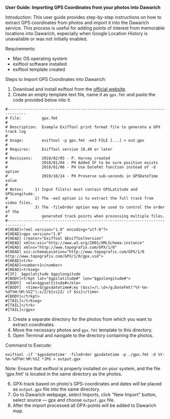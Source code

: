 **User Guide: Importing GPS Coordinates from your photos into Dawarich**

Introduction:
This user guide provides step-by-step instructions on how to extract GPS coordinates from photos and import it into the Dawarich service.
This process is useful for adding points of interest from memorable locations into Dawarich, especially when Google Location History is unavailable or was not initially enabled.

Requirements:
- Mac OS operating system
- exiftool software installed
- exiftool template created

Steps to Import GPS Coordinates into Dawarich:

1. Download and install exiftool from the [official website](https://exiftool.org/).
2. Create an empty template text file, name it as `gpx.fmt` and paste the code provided below into it.
```
#------------------------------------------------------------------------------
# File:         gpx.fmt
#
# Description:  Example ExifTool print format file to generate a GPX track log
#
# Usage:        exiftool -p gpx.fmt -ee3 FILE [...] > out.gpx
#
# Requires:     ExifTool version 10.49 or later
#
# Revisions:    2010/02/05 - P. Harvey created
#               2018/01/04 - PH Added IF to be sure position exists
#               2018/01/06 - PH Use DateFmt function instead of -d option
#               2019/10/24 - PH Preserve sub-seconds in GPSDateTime value
#
# Notes:     1) Input file(s) must contain GPSLatitude and GPSLongitude.
#            2) The -ee3 option is to extract the full track from video files.
#            3) The -fileOrder option may be used to control the order of the
#               generated track points when processing multiple files.
#------------------------------------------------------------------------------
#[HEAD]<?xml version="1.0" encoding="utf-8"?>
#[HEAD]<gpx version="1.0"
#[HEAD] creator="ExifTool $ExifToolVersion"
#[HEAD] xmlns:xsi="http://www.w3.org/2001/XMLSchema-instance"
#[HEAD] xmlns="http://www.topografix.com/GPX/1/0"
#[HEAD] xsi:schemaLocation="http://www.topografix.com/GPX/1/0 http://www.topografix.com/GPX/1/0/gpx.xsd">
#[HEAD]<trk>
#[HEAD]<number>1</number>
#[HEAD]<trkseg>
#[IF]  $gpslatitude $gpslongitude
#[BODY]<trkpt lat="$gpslatitude#" lon="$gpslongitude#">
#[BODY]  <ele>$gpsaltitude#</ele>
#[BODY]  <time>${gpsdatetime#;my ($ss)=/\.\d+/g;DateFmt("%Y-%m-%dT%H:%M:%SZ");s/Z/${ss}Z/ if $ss}</time>
#[BODY]</trkpt>
#[TAIL]</trkseg>
#[TAIL]</trk>
#[TAIL]</gpx>
```
3. Create a separate directory for the photos from which you want to extract coordinates.
4. Move the necessary photos and `gpx.fmt` template to this directory.
5. Open Terminal and navigate to the directory containing the photos.

Command to Execute:
```
exiftool -if '$gpsdatetime' -fileOrder gpsdatetime -p ./gpx.fmt -d %Y-%m-%dT%H:%M:%SZ *JPG > output.gpx
```

Note: Ensure that exiftool is properly installed on your system, and the file 'gpx.fmt' is located in the same directory as the photos.

6. GPX-track based on photo's GPS-coordinates and dates will be placed as `output.gpx` file into the same directory.
7. Go to Dawarich webpage, select Imports, click "New Import" button, select source — gpx and choose `output.gpx` file.
8. After the import processed all GPX-points will be added to Dawarich map.
